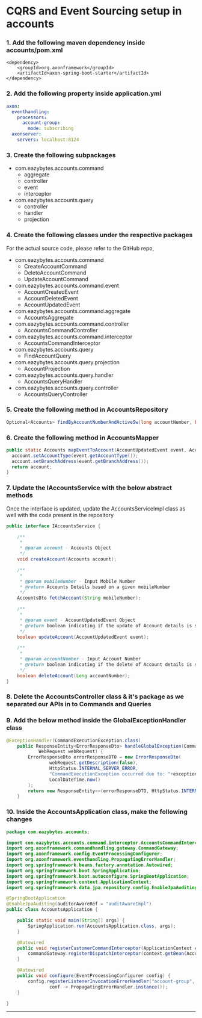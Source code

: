 # CQRS and Event Sourcing setup in accounts

### 1. Add the following maven dependency inside **accounts/pom.xml**

```
<dependency>
    <groupId>org.axonframework</groupId>
    <artifactId>axon-spring-boot-starter</artifactId>
</dependency>
```
### 2. Add the following property inside application.yml

```yaml
axon:
  eventhandling:
    processors:
      account-group:
        mode: subscribing
  axonserver:
    servers: localhost:8124
```
### 3. Create the following subpackages
  - com.eazybytes.accounts.command
    -   aggregate
    - controller
    - event
    - interceptor
- com.eazybytes.accounts.query
  - controller
  - handler
  - projection

### 4. Create the following classes under the respective packages
For the actual source code, please refer to the GitHub repo,
  - com.eazybytes.accounts.command
    - CreateAccountCommand
    - DeleteAccountCommand
    - UpdateAccountCommand
- com.eazybytes.accounts.command.event
  - AccountCreatedEvent
  - AccountDeletedEvent
  - AccountUpdatedEvent
- com.eazybytes.accounts.command.aggregate
  - AccountsAggregate
- com.eazybytes.accounts.command.controller
  - AccountsCommandController
- com.eazybytes.accounts.command.interceptor
  - AccountsCommandInterceptor
- com.eazybytes.accounts.query
  - FindAccountQuery
- com.eazybytes.accounts.query.projection
  - AccountProjection
- com.eazybytes.accounts.query.handler
  - AccountsQueryHandler
- com.eazybytes.accounts.query.controller
  - AccountsQueryController

### 5. Create the following method in AccountsRepository

```java
Optional<Accounts> findByAccountNumberAndActiveSw(long accountNumber, boolean active);
```

### 6. Create the following method in AccountsMapper

```java
public static Accounts mapEventToAccount(AccountUpdatedEvent event, Accounts account) {
  account.setAccountType(event.getAccountType());
  account.setBranchAddress(event.getBranchAddress());
  return account;
}
```

### 7. Update the IAccountsService with the below abstract methods

Once the interface is updated, update the AccountsServiceImpl class as well with the code present in the repository

```java
public interface IAccountsService {

    /**
     *
     * @param account - Accounts Object
     */
    void createAccount(Accounts account);

    /**
     *
     * @param mobileNumber - Input Mobile Number
     * @return Accounts Details based on a given mobileNumber
     */
    AccountsDto fetchAccount(String mobileNumber);

    /**
     *
     * @param event - AccountUpdatedEvent Object
     * @return boolean indicating if the update of Account details is successful or not
     */
    boolean updateAccount(AccountUpdatedEvent event);

    /**
     *
     * @param accountNumber - Input Account Number
     * @return boolean indicating if the delete of Account details is successful or not
     */
    boolean deleteAccount(Long accountNumber);
}
```

### 8. Delete the AccountsController class & it's package as we separated our APIs in to Commands and Queries

### 9. Add the below method inside the GlobalExceptionHandler class

```java
@ExceptionHandler(CommandExecutionException.class)
    public ResponseEntity<ErrorResponseDto> handleGlobalException(CommandExecutionException exception,
            WebRequest webRequest) {
        ErrorResponseDto errorResponseDTO = new ErrorResponseDto(
                webRequest.getDescription(false),
                HttpStatus.INTERNAL_SERVER_ERROR,
                "CommandExecutionException occurred due to: "+exception.getMessage(),
                LocalDateTime.now()
        );
        return new ResponseEntity<>(errorResponseDTO, HttpStatus.INTERNAL_SERVER_ERROR);
    }
```

### 10. Inside the AccountsApplication class, make the following changes

```java
package com.eazybytes.accounts;

import com.eazybytes.accounts.command.interceptor.AccountsCommandInterceptor;
import org.axonframework.commandhandling.gateway.CommandGateway;
import org.axonframework.config.EventProcessingConfigurer;
import org.axonframework.eventhandling.PropagatingErrorHandler;
import org.springframework.beans.factory.annotation.Autowired;
import org.springframework.boot.SpringApplication;
import org.springframework.boot.autoconfigure.SpringBootApplication;
import org.springframework.context.ApplicationContext;
import org.springframework.data.jpa.repository.config.EnableJpaAuditing;

@SpringBootApplication
@EnableJpaAuditing(auditorAwareRef = "auditAwareImpl")
public class AccountsApplication {

    public static void main(String[] args) {
        SpringApplication.run(AccountsApplication.class, args);
    }

    @Autowired
    public void registerCustomerCommandInterceptor(ApplicationContext context, CommandGateway commandGateway) {
        commandGateway.registerDispatchInterceptor(context.getBean(AccountsCommandInterceptor.class));
    }

    @Autowired
    public void configure(EventProcessingConfigurer config) {
        config.registerListenerInvocationErrorHandler("account-group",
                conf -> PropagatingErrorHandler.instance());
    }

}
```

---